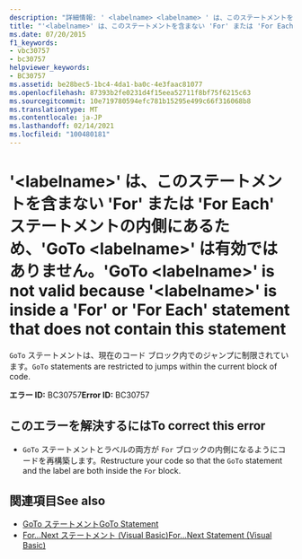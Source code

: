 ```yaml
---
description: "詳細情報: ' <labelname> <labelname> ' は、このステートメントを含まない ' for ' または ' for Each ' ステートメントの内側にあるため、' GoTo ' は有効ではありません"
title: "'<labelname>' は、このステートメントを含まない 'For' または 'For Each' ステートメントの内側にあるため、'GoTo <labelname>' は有効ではありません。"
ms.date: 07/20/2015
f1_keywords:
- vbc30757
- bc30757
helpviewer_keywords:
- BC30757
ms.assetid: be28bec5-1bc4-4da1-ba0c-4e3faac81077
ms.openlocfilehash: 87393b2fe0231d4f15eea52711f8bf75f6215c63
ms.sourcegitcommit: 10e719780594efc781b15295e499c66f316068b8
ms.translationtype: MT
ms.contentlocale: ja-JP
ms.lasthandoff: 02/14/2021
ms.locfileid: "100480181"
---
```

# <a name="goto-labelname-is-not-valid-because-labelname-is-inside-a-for-or-for-each-statement-that-does-not-contain-this-statement"></a><span data-ttu-id="266b4-103">'\<labelname>' は、このステートメントを含まない 'For' または 'For Each' ステートメントの内側にあるため、'GoTo \<labelname>' は有効ではありません。</span><span class="sxs-lookup"><span data-stu-id="266b4-103">'GoTo \<labelname>' is not valid because '\<labelname>' is inside a 'For' or 'For Each' statement that does not contain this statement</span></span>

<span data-ttu-id="266b4-104">`GoTo` ステートメントは、現在のコード ブロック内でのジャンプに制限されています。</span><span class="sxs-lookup"><span data-stu-id="266b4-104">`GoTo` statements are restricted to jumps within the current block of code.</span></span>  
  
 <span data-ttu-id="266b4-105">**エラー ID:** BC30757</span><span class="sxs-lookup"><span data-stu-id="266b4-105">**Error ID:** BC30757</span></span>  
  
## <a name="to-correct-this-error"></a><span data-ttu-id="266b4-106">このエラーを解決するには</span><span class="sxs-lookup"><span data-stu-id="266b4-106">To correct this error</span></span>  
  
- <span data-ttu-id="266b4-107">`GoTo` ステートメントとラベルの両方が `For` ブロックの内側になるようにコードを再構築します。</span><span class="sxs-lookup"><span data-stu-id="266b4-107">Restructure your code so that the `GoTo` statement and the label are both inside the `For` block.</span></span>  
  
## <a name="see-also"></a><span data-ttu-id="266b4-108">関連項目</span><span class="sxs-lookup"><span data-stu-id="266b4-108">See also</span></span>

- [<span data-ttu-id="266b4-109">GoTo ステートメント</span><span class="sxs-lookup"><span data-stu-id="266b4-109">GoTo Statement</span></span>](../language-reference/statements/goto-statement.md)
- [<span data-ttu-id="266b4-110">For...Next ステートメント (Visual Basic)</span><span class="sxs-lookup"><span data-stu-id="266b4-110">For...Next Statement (Visual Basic)</span></span>](../language-reference/statements/for-next-statement.md)

